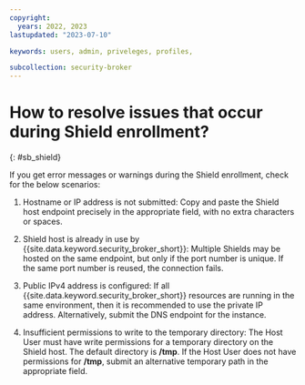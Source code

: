 ```yaml
---
copyright:
  years: 2022, 2023
lastupdated: "2023-07-10"

keywords: users, admin, priveleges, profiles,

subcollection: security-broker
---
```


# How to resolve issues that occur during Shield enrollment?
{: #sb_shield}

If you get error messages or warnings during the Shield enrollment, check for the below scenarios:

1. Hostname or IP address is not submitted: Copy and paste the Shield host endpoint precisely in the appropriate field, with no extra characters or spaces.

2. Shield host is already in use by {{site.data.keyword.security_broker_short}}: Multiple Shields may be hosted on the same endpoint, but only if the port number is unique. If the same port number is reused, the connection fails.

3. Public IPv4 address is configured: If all {{site.data.keyword.security_broker_short}} resources are running in the same environment, then it is recommended to use the private IP address. Alternatively, submit the DNS endpoint for the instance.

4. Insufficient permissions to write to the temporary directory: The Host User must have write permissions for a temporary directory on the Shield host. The default directory is **/tmp**. If the Host User does not have permissions for **/tmp**, submit an alternative temporary path in the appropriate field.


